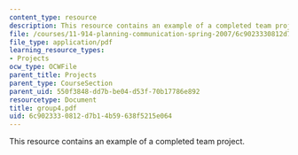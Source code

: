 ```yaml
---
content_type: resource
description: This resource contains an example of a completed team project.
file: /courses/11-914-planning-communication-spring-2007/6c9023330812d7b14b59638f5215e064_group4.pdf
file_type: application/pdf
learning_resource_types:
- Projects
ocw_type: OCWFile
parent_title: Projects
parent_type: CourseSection
parent_uid: 550f3848-dd7b-be04-d53f-70b17786e892
resourcetype: Document
title: group4.pdf
uid: 6c902333-0812-d7b1-4b59-638f5215e064
---
```

This resource contains an example of a completed team project.

